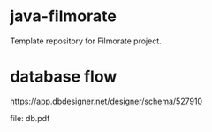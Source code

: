 # java-filmorate
Template repository for Filmorate project.

# database flow 

https://app.dbdesigner.net/designer/schema/527910

file: db.pdf
